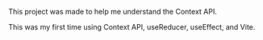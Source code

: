 This project was made to help me understand the Context API.


This was my first time using
Context API, useReducer, useEffect, and Vite.
